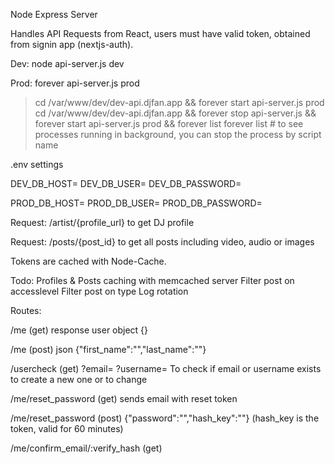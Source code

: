 Node Express Server

Handles API Requests from React, users must have valid token, obtained from signin app (nextjs-auth).

Dev: node api-server.js dev

Prod: forever api-server.js prod

> cd /var/www/dev/dev-api.djfan.app && forever start api-server.js prod
> cd /var/www/dev/dev-api.djfan.app && forever stop api-server.js && forever start api-server.js prod && forever list
> forever list # to see processes running in background, you can stop the process by script name

.env settings

DEV_DB_HOST=
DEV_DB_USER=
DEV_DB_PASSWORD=

PROD_DB_HOST=
PROD_DB_USER=
PROD_DB_PASSWORD=

Request: /artist/{profile_url} to get DJ profile

Request: /posts/{post_id} to get all posts including video, audio or images

Tokens are cached with Node-Cache.

Todo:
Profiles & Posts caching with memcached server
Filter post on accesslevel
Filter post on type
Log rotation

Routes:

/me (get) response user object {}

/me (post) json {"first_name":"","last_name":""}

/usercheck (get) ?email= ?username= To check if email or username exists to create a new one or to change

/me/reset_password (get) sends email with reset token

/me/reset_password (post) {"password":"","hash_key":""} (hash_key is the token, valid for 60 minutes)

/me/confirm_email/:verify_hash (get)
